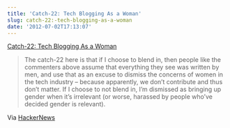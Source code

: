 ```yaml
---
title: 'Catch-22: Tech Blogging As a Woman'
slug: catch-22:-tech-blogging-as-a-woman
date: '2012-07-02T17:13:07'
---
```


[Catch-22: Tech Blogging As a Woman](http://codingkilledthecat.wordpress.com/2012/07/01/catch-22-tech-blogging-as-a-woman/)

> The catch-22 here is that if I choose to blend in, then people like the commenters above assume that everything they see was written by men, and use that as an excuse to dismiss the concerns of women in the tech industry – because apparently, we don’t contribute and thus don’t matter. If I choose to not blend in, I’m dismissed as bringing up gender when it’s irrelevant (or worse, harassed by people who’ve decided gender is relevant).

<!--more-->

Via [HackerNews](http://news.ycombinator.com/item?id=4187121)

